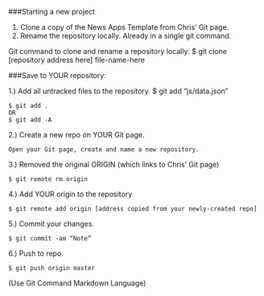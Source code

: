 ###Starting a new project

1) Clone a copy of the News Apps Template from Chris’ Git page.
2) Rename the repository locally. Already in a single git command.

Git command to clone and rename a repository locally:
$ git clone [repository address here] file-name-here

###Save to YOUR repository:

1.) Add all untracked files to the repository.
$ git add “js/data.json”

```
$ git add .
OR
$ git add -A
```

2.) Create a new repo on YOUR Git page.

```
Open your Git page, create and name a new repository.
```

3.) Removed the original ORIGIN (which links to Chris’ Git page)

```
$ git remote rm origin
```


4.) Add YOUR origin to the repository

```
$ git remote add origin [address copied from your newly-created repo]
```

5.) Commit your changes.

```
$ git commit -am “Note”
```

6.) Push to repo.

```
$ git push origin master
```

(Use Git Command Markdown Language)